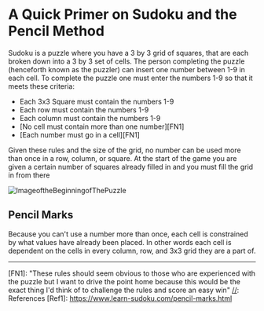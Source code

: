# A Quick Primer on Sudoku and the Pencil Method

Sudoku is a puzzle where you have a 3 by 3 grid of squares, that are each broken down into a 3 by 3 set of cells.
The person completing the puzzle (henceforth known as the puzzler) can insert one number between 1-9 in each cell.
To complete the puzzle one must enter the numbers 1-9 so that it meets these criteria:

* Each 3x3 Square must contain the numbers 1-9
* Each row must contain the numbers 1-9
* Each column must contain the numbers 1-9
* [No cell must contain more than one number][FN1]
* [Each number must go in a cell][FN1]

Given these rules and the size of the grid, no number can be used more than once in a row, column, or square.
At the start of the game you are given a certain number of squares already filled in and you must fill the grid in from there

![ImageoftheBeginningofThePuzzle](../../assets/images/startinggame.svg "start of the puzzle")

## Pencil Marks

Because you can't use a number more than once, each cell is constrained by what values have already been placed. In other words each cell is dependent on the cells in every column, row, and 3x3 grid they are a part of.

---
[//]: Footnotes
[FN1]: "These rules should seem obvious to those who are experienced with the puzzle but I want to drive the point home because this would be the exact thing I'd think of to challenge the rules and score an easy win"
[//]: References
[Ref1]: https://www.learn-sudoku.com/pencil-marks.html

